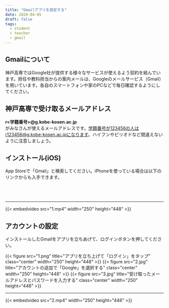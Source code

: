 ```yaml
---
title: "Gmailアプリを設定する"
date: 2020-04-05
draft: false
tags: 
  - student
  - teacher
  - gmail
---
```



## Gmailについて
神戸高専ではGoogle社が提供する様々なサービスが使えるよう契約を結んでいます。担任や教科担当からの案内メールは、Googleのメールサービス（Gmail）を用いています。各自のスマートフォンや家のPCなどで毎日確認するようにしてください。

## 神戸高専で受け取るメールアドレス

**r<学籍番号>@g.kobe-kosen.ac.jp**  
がみなさんが使えるメールアドレスです。学籍番号が123456の人はr123456@g.kobe-kosen.ac.jpになります。ハイフンやピリオドなど間違えないように注意しましょう。



## インストール(iOS)
App Storeで「Gmail」と検索してください。iPhoneを使っている場合は以下のリンクからも入手できます。


<a href="https://apps.apple.com/jp/app/gmail-e%E3%83%A1%E3%83%BC%E3%83%AB-by-google/id422689480?mt=8" style="display:inline-block;overflow:hidden;background:url(https://linkmaker.itunes.apple.com/ja-jp/badge-lrg.svg?releaseDate=2011-11-02&kind=iossoftware&bubble=ios_apps) no-repeat;width:135px;height:40px;"></a>


----
{{< embedvideo src="1.mp4" width="250" height="448" >}}

## アカウントの設定
インストールしたGmailをアプリを立ちあげて、ログインボタンを押してください。

{{< figure src="1.png" title="アプリを立ち上げて「ログイン」をタップ" class="center" width="250" height="448" >}}
{{< figure src="2.jpg" title="アカウントの追加で「Google」を選択する" class="center" width="250" height="448" >}}
{{< figure src="3.jpg" title="受け取ったメールアドレスとパスワードを入力する" class="center" width="250" height="448" >}}



----
{{< embedvideo src="2.mp4" width="250" height="448" >}}
